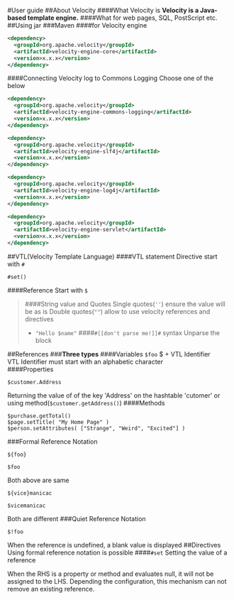 #User guide
##About Velocity
####What Velocity is
**Velocity is a Java-based template engine.**
####What for
web pages, SQL, PostScript etc.
##Using jar
###Maven
####for Velocity engine
```xml
<dependency>
  <groupId>org.apache.velocity</groupId>
  <artifactId>velocity-engine-core</artifactId>
  <version>x.x.x</version>
</dependency>
```
####Connecting Velocity log to Commons Logging
Choose one of the below
```xml
<dependency>
  <groupId>org.apache.velocity</groupId>
  <artifactId>velocity-engine-commons-logging</artifactId>
  <version>x.x.x</version>
</dependency>

<dependency>
  <groupId>org.apache.velocity</groupId>
  <artifactId>velocity-engine-slf4j</artifactId>
  <version>x.x.x</version>
</dependency>

<dependency>
  <groupId>org.apache.velocity</groupId>
  <artifactId>velocity-engine-log4j</artifactId>
  <version>x.x.x</version>
</dependency>

<dependency>
  <groupId>org.apache.velocity</groupId>
  <artifactId>velocity-engine-servlet</artifactId>
  <version>x.x.x</version>
</dependency>
```
##VTL(Velocity Template Language)
####VTL statement
Directive start with `#`
```
#set()
```
####Reference
Start with `$`
> ####String value and Quotes
> Single quotes(`''`) ensure the value will be as is
> Double quotes(`""`) allow to use velocity references and directives
> - `"Hello $name"`
> ####`#[[don't parse me!]]#` syntax
> Unparse the block

##References
###**Three types**
####Variables
```$foo```
$ + VTL Identifier    
VTL Identifier must start with an alphabetic character    
####Properties
```
$customer.Address
```
Returning the value of of the key 'Address' on the hashtable 'cutomer' or using method(```$customer.getAddress()```)
####Methods
```
$purchase.getTotal()
$page.setTitle( "My Home Page" )
$person.setAttributes( ["Strange", "Weird", "Excited"] )
```
###Formal Reference Notation
```
${foo}

$foo
```
Both above are same
```
${vice}manicac

$vicemanicac
```
Both are different
###Quiet Reference Notation
```
$!foo
```
When the reference is undefined, a blank value is displayed
##Directives
Using formal reference notation is possible
####`#set`
Setting the value of a reference    

When the RHS is a property or method and evaluates null, it will not be assigned to the LHS. Depending the configuration, this mechanism can not remove an existing reference.